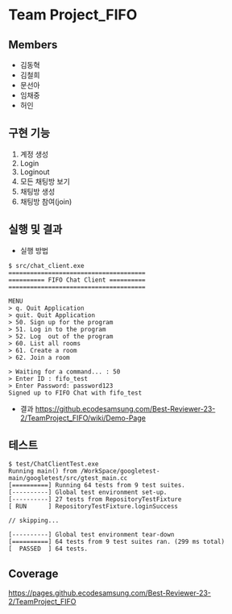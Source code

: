 
# Team Project_FIFO

## Members
- 김동혁
- 김철희
- 문선아
- 임채중
- 허인

## 구현 기능
1. 계정 생성
2. Login
3. Loginout
4. 모든 채팅방 보기
5. 채팅방 생성
6. 채팅방 참여(join)

## 실행 및 결과
- 실행 방법
```
$ src/chat_client.exe 
======================================
========== FIFO Chat Client ==========
======================================

MENU
> q. Quit Application
> quit. Quit Application
> 50. Sign up for the program
> 51. Log in to the program
> 52. Log  out of the program
> 60. List all rooms
> 61. Create a room
> 62. Join a room

> Waiting for a command... : 50
> Enter ID : fifo_test
> Enter Password: password123
Signed up to FIFO Chat with fifo_test
```
- 결과
https://github.ecodesamsung.com/Best-Reviewer-23-2/TeamProject_FIFO/wiki/Demo-Page

## 테스트
```
$ test/ChatClientTest.exe 
Running main() from /WorkSpace/googletest-main/googletest/src/gtest_main.cc
[==========] Running 64 tests from 9 test suites.
[----------] Global test environment set-up.     
[----------] 27 tests from RepositoryTestFixture 
[ RUN      ] RepositoryTestFixture.loginSuccess  

// skipping...

[----------] Global test environment tear-down
[==========] 64 tests from 9 test suites ran. (299 ms total)
[  PASSED  ] 64 tests.
```

## Coverage
https://pages.github.ecodesamsung.com/Best-Reviewer-23-2/TeamProject_FIFO
